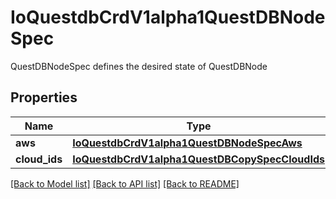 # IoQuestdbCrdV1alpha1QuestDBNodeSpec

QuestDBNodeSpec defines the desired state of QuestDBNode
## Properties
Name | Type | Description | Notes
------------ | ------------- | ------------- | -------------
**aws** | [**IoQuestdbCrdV1alpha1QuestDBNodeSpecAws**](IoQuestdbCrdV1alpha1QuestDBNodeSpecAws.md) |  | [optional] 
**cloud_ids** | [**IoQuestdbCrdV1alpha1QuestDBCopySpecCloudIds**](IoQuestdbCrdV1alpha1QuestDBCopySpecCloudIds.md) |  | [optional] 

[[Back to Model list]](../README.md#documentation-for-models) [[Back to API list]](../README.md#documentation-for-api-endpoints) [[Back to README]](../README.md)


